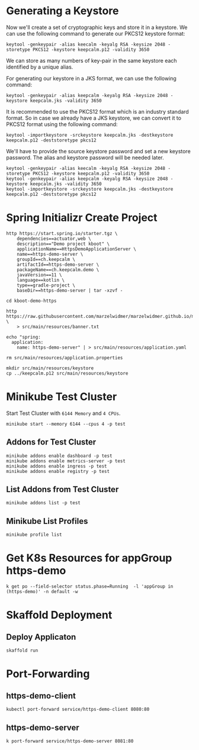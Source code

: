 # Generating a Keystore
Now we'll create a set of cryptographic keys and store it in a keystore.
We can use the following command to generate our PKCS12 keystore format:

`keytool -genkeypair -alias keecalm -keyalg RSA -keysize 2048 -storetype PKCS12 -keystore keepcalm.p12 -validity 3650`

We can store as many numbers of key-pair in the same keystore each identified by a unique alias.

For generating our keystore in a JKS format, we can use the following command:

`keytool -genkeypair -alias keepcalm -keyalg RSA -keysize 2048 -keystore keepcalm.jks -validity 3650`

It is recommended to use the PKCS12 format which is an industry standard format. 
So in case we already have a JKS keystore, we can convert it to PKCS12 format using the following command:

`keytool -importkeystore -srckeystore keepcalm.jks -destkeystore keepcalm.p12 -deststoretype pkcs12`

We'll have to provide the source keystore password and set a new keystore password. The alias and keystore password will be needed later.

```
keytool -genkeypair -alias keecalm -keyalg RSA -keysize 2048 -storetype PKCS12 -keystore keepcalm.p12 -validity 3650
keytool -genkeypair -alias keepcalm -keyalg RSA -keysize 2048 -keystore keepcalm.jks -validity 3650
keytool -importkeystore -srckeystore keepcalm.jks -destkeystore keepcalm.p12 -deststoretype pkcs12
```


# Spring Initializr Create Project

```
http https://start.spring.io/starter.tgz \
    dependencies==actuator,web \
    description=="Demo project kboot" \
    applicationName==HttpsDemoApplicationServer \
    name==https-demo-server \
    groupId==ch.keepcalm \
    artifactId==https-demo-server \
    packageName==ch.keepcalm.demo \
    javaVersion==11 \
    language==kotlin \
    type==gradle-project \
    baseDir==https-demo-server | tar -xzvf -
```

```
cd kboot-demo-https
```

```
http https://raw.githubusercontent.com/marzelwidmer/marzelwidmer.github.io/master/img/banner.txt \
    > src/main/resources/banner.txt
```

```
echo "spring:
  application:
    name: https-demo-server" | > src/main/resources/application.yaml
```

```
rm src/main/resources/application.properties
```


```
mkdir src/main/resources/keystore
cp ../keepcalm.p12 src/main/resources/keystore
```

# Minikube Test Cluster
Start Test Cluster with `6144 Memory` and `4 CPUs`.

```
minikube start --memory 6144 --cpus 4 -p test
```

## Addons for Test Cluster
```
minikube addons enable dashboard -p test
minikube addons enable metrics-server -p test
minikube addons enable ingress -p test
minikube addons enable registry -p test
```
## List Addons from Test Cluster
```
minikube addons list -p test
```

## Minikube List Profiles
```
minikube profile list
```


# Get K8s Resources for appGroup https-demo
```
k get po --field-selector status.phase=Running  -l 'appGroup in (https-demo)' -n default -w
```


# Skaffold Deployment
## Deploy Applicaton 
```
skaffold run 
```


# Port-Forwarding 
## https-demo-client
```
kubectl port-forward service/https-demo-client 8080:80
```
## https-demo-server
```
k port-forward service/https-demo-server 8081:80
```


